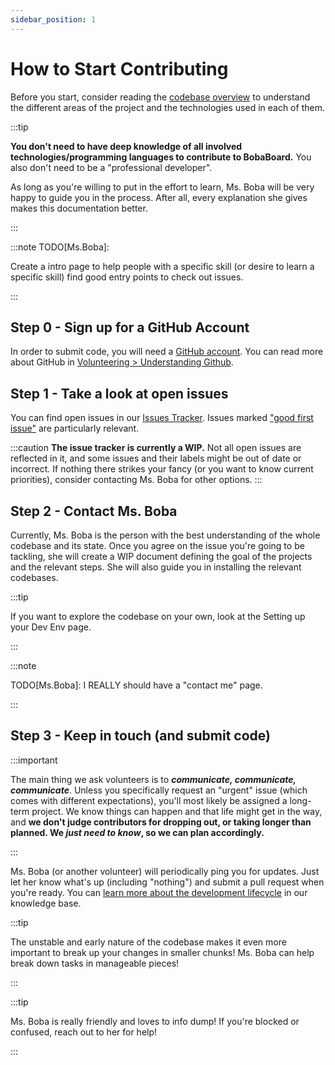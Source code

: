 ```yaml
---
sidebar_position: 1
---
```


# How to Start Contributing

Before you start, consider reading the [codebase overview](../intro) to
understand the different areas of the project and the technologies used in each
of them.

:::tip

**You don't need to have deep knowledge of all involved technologies/programming
languages to contribute to BobaBoard.** You also don't need to be a
"professional developer".

As long as you're willing to put in the effort to learn, Ms. Boba will be very
happy to guide you in the process. After all, every explanation she gives makes
this documentation better.

:::

:::note TODO[Ms.Boba]:

Create a intro page to help people with a specific skill (or desire to learn a
specific skill) find good entry points to check out issues.

:::

## Step 0 - Sign up for a GitHub Account

In order to submit code, you will need a [GitHub account](https://github.com/).
You can read more about GitHub in
[Volunteering > Understanding Github](/docs/volunteering/github/understanding-github).

## Step 1 - Take a look at open issues

You can find open issues in our
[Issues Tracker](https://github.com/BobaBoard/issues/issues). Issues marked
["good first issue"](https://github.com/BobaBoard/issues/issues?q=is%3Aissue+is%3Aopen+label%3A%22good+first+issue%22)
are particularly relevant.

:::caution **The issue tracker is currently a WIP.** Not all open issues are
reflected in it, and some issues and their labels might be out of date or
incorrect. If nothing there strikes your fancy (or you want to know current
priorities), consider contacting Ms. Boba for other options. :::

## Step 2 - Contact Ms. Boba

Currently, Ms. Boba is the person with the best understanding of the whole
codebase and its state. Once you agree on the issue you're going to be tackling,
she will create a WIP document defining the goal of the projects and the
relevant steps. She will also guide you in installing the relevant codebases.

:::tip

If you want to explore the codebase on your own, look at the Setting up your Dev
Env page.

:::

:::note

TODO[Ms.Boba]: I REALLY should have a "contact me" page.

:::

## Step 3 - Keep in touch (and submit code)

:::important

The main thing we ask volunteers is to _**communicate, communicate,
communicate**_. Unless you specifically request an "urgent" issue (which comes
with different expectations), you'll most likely be assigned a long-term
project. We know things can happen and that life might get in the way, and **we
don't judge contributors for dropping out, or taking longer than planned. We
_just need to know_, so we can plan accordingly.**

:::

Ms. Boba (or another volunteer) will periodically ping you for updates. Just let
her know what's up (including "nothing") and submit a pull request when you're
ready. You can
[learn more about the development lifecycle](../knowledge-base/development-lifecycle)
in our knowledge base.

:::tip

The unstable and early nature of the codebase makes it even more important to
break up your changes in smaller chunks! Ms. Boba can help break down tasks in
manageable pieces!

:::

:::tip

Ms. Boba is really friendly and loves to info dump! If you're blocked or
confused, reach out to her for help!

:::
